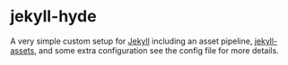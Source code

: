 # jekyll-hyde
A very simple custom setup for [Jekyll](https://jekyllrb.com/) including an asset pipeline, [jekyll-assets](http://jekyll.github.io/jekyll-assets/), and some extra configuration see the config file for more details.
